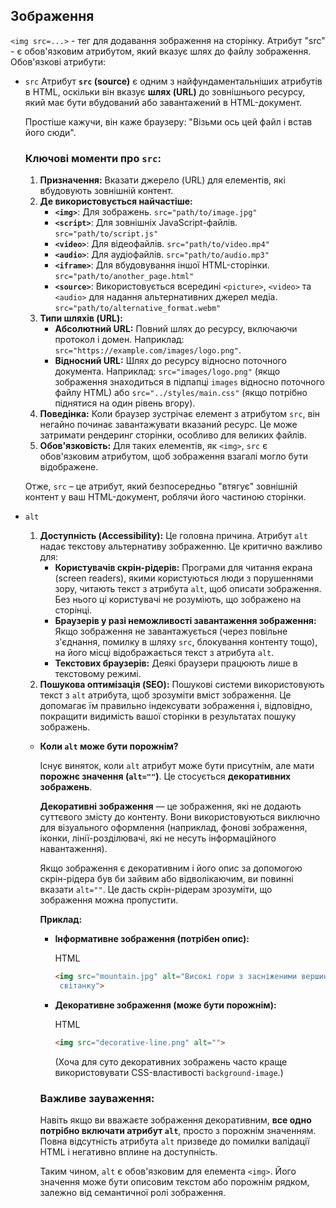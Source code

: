 ## Зображення 
`<img src=...>` - тег для додавання зображення на сторінку. Атрибут "src" - є обов'язковим атрибутом, який вказує шлях до файлу зображення.
Обов'язкові атрибути:
- `src` 
	Атрибут **`src` (source)** є одним з найфундаментальніших атрибутів в HTML, оскільки він вказує **шлях (URL)** до зовнішнього ресурсу, який має бути вбудований або завантажений в HTML-документ.
	
	Простіше кажучи, він каже браузеру: "Візьми ось цей файл і встав його сюди".
	
	### Ключові моменти про `src`:
	
	1. **Призначення:** Вказати джерело (URL) для елементів, які вбудовують зовнішній контент.
	2. **Де використовується найчастіше:**
	    - **`<img>`**: Для зображень. `src="path/to/image.jpg"`
	    - **`<script>`**: Для зовнішніх JavaScript-файлів. `src="path/to/script.js"`
	    - **`<video>`**: Для відеофайлів. `src="path/to/video.mp4"`
	    - **`<audio>`**: Для аудіофайлів. `src="path/to/audio.mp3"`
	    - **`<iframe>`**: Для вбудовування іншої HTML-сторінки. `src="path/to/another_page.html"`
	    - **`<source>`**: Використовується всередині `<picture>`, `<video>` та `<audio>` для надання альтернативних джерел медіа. `src="path/to/alternative_format.webm"`
	3. **Типи шляхів (URL):**
	    - **Абсолютний URL:** Повний шлях до ресурсу, включаючи протокол і домен. Наприклад: `src="https://example.com/images/logo.png"`.
	    - **Відносний URL:** Шлях до ресурсу відносно поточного документа. Наприклад: `src="images/logo.png"` (якщо зображення знаходиться в підпапці `images` відносно поточного файлу HTML) або `src="../styles/main.css"` (якщо потрібно піднятися на один рівень вгору).
	4. **Поведінка:** Коли браузер зустрічає елемент з атрибутом `src`, він негайно починає завантажувати вказаний ресурс. Це може затримати рендеринг сторінки, особливо для великих файлів.
	5. **Обов'язковість:** Для таких елементів, як `<img>`, `src` є обов'язковим атрибутом, щоб зображення взагалі могло бути відображене.
	
	Отже, `src` – це атрибут, який безпосередньо "втягує" зовнішній контент у ваш HTML-документ, роблячи його частиною сторінки.
- `alt` 
	1. **Доступність (Accessibility):** Це головна причина. Атрибут `alt` надає текстову альтернативу зображенню. Це критично важливо для:
	    - **Користувачів скрін-рідерів:** Програми для читання екрана (screen readers), якими користуються люди з порушеннями зору, читають текст з атрибута `alt`, щоб описати зображення. Без нього ці користувачі не розуміють, що зображено на сторінці.
	    - **Браузерів у разі неможливості завантаження зображення:** Якщо зображення не завантажується (через повільне з'єднання, помилку в шляху `src`, блокування контенту тощо), на його місці відображається текст з атрибута `alt`.
	    - **Текстових браузерів:** Деякі браузери працюють лише в текстовому режимі.
	2. **Пошукова оптимізація (SEO):** Пошукові системи використовують текст з `alt` атрибута, щоб зрозуміти вміст зображення. Це допомагає їм правильно індексувати зображення і, відповідно, покращити видимість вашої сторінки в результатах пошуку зображень.
	- **Коли `alt` може бути порожнім?**
	
		Існує виняток, коли `alt` атрибут може бути присутнім, але мати **порожнє значення (`alt=""`)**. Це стосується **декоративних зображень**.
		
		**Декоративні зображення** — це зображення, які не додають суттєвого змісту до контенту. Вони використовуються виключно для візуального оформлення (наприклад, фонові зображення, іконки, лінії-розділювачі, які не несуть інформаційного навантаження).
		
		Якщо зображення є декоративним і його опис за допомогою скрін-рідера був би зайвим або відволікаючим, ви повинні вказати `alt=""`. Це дасть скрін-рідерам зрозуміти, що зображення можна пропустити.
		
		**Приклад:**
		
		- **Інформативне зображення (потрібен опис):**
		    
		    HTML
		    
		    ```html
		    <img src="mountain.jpg" alt="Високі гори з засніженими вершинами на
		     світанку">
		    ```
		    
		- **Декоративне зображення (може бути порожнім):**
		    
		    HTML
		    
		    ```html
		    <img src="decorative-line.png" alt="">
		    ```
		    
		    (Хоча для суто декоративних зображень часто краще використовувати CSS-властивості `background-image`.)
		
		### Важливе зауваження:
		
		Навіть якщо ви вважаєте зображення декоративним, **все одно потрібно включати атрибут `alt`**, просто з порожнім значенням. Повна відсутність атрибута `alt` призведе до помилки валідації HTML і негативно вплине на доступність.
		
		Таким чином, `alt` є обов'язковим для елемента `<img>`. Його значення може бути описовим текстом або порожнім рядком, залежно від семантичної ролі зображення.

